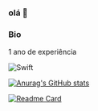 ### olá 👋

### Bio

1 ano de experiência 

![Swift](https://img.shields.io/badge/Swift-FA7343?style=for-the-badge&logo=swift&logoColor=white)

[![Anurag's GitHub stats](https://github-readme-stats.vercel.app/api?username=mm-samu&theme=dark)](https://github.com/anuraghazra/github-readme-stats)

[![Readme Card](https://github-readme-stats.vercel.app/api/pin/?username=mm-samu&repo=mm-samu.github.io&theme=dark)](https://github.com/anuraghazra/github-readme-stats)
